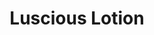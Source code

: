---
layout: layouts/lips
title: Luscious Lotion
#badge: "Special"
sku: luscious-lotion
short: This creamy lotion is infused with the power of calendula and chamomile for wonderfully moisturizing and healing dry skin. And  because it natural it can be used on the whole body and face - for everyone in the family.

category: luscious
upprice: 0
url: "lusciouslotion"
tags: 
  - product
  - lotion
  - featured
  - skincare
  - luscious
herbs:
  - chamomile
  - calendula

img: 
  photo:
    - luscious-lotion.png
    - luscious-lotion-alt.png
  thumb: luscious-lotion-thumb.png
  alt: photo of luscious lotion.
---
